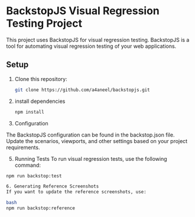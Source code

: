 # BackstopJS Visual Regression Testing Project

This project uses BackstopJS for visual regression testing. BackstopJS is a tool for automating visual regression testing of your web applications.

## Setup

1. Clone this repository:

   ```bash
   git clone https://github.com/a4aneel/backstopjs.git

2. install dependencies
   
   ```bash
   npm install

3. Configuration
   
The BackstopJS configuration can be found in the backstop.json file. Update the scenarios, viewports, and other settings based on your project requirements.

5. Running Tests
To run visual regression tests, use the following command:

```bash
npm run backstop:test

6. Generating Reference Screenshots
If you want to update the reference screenshots, use:

bash
npm run backstop:reference

